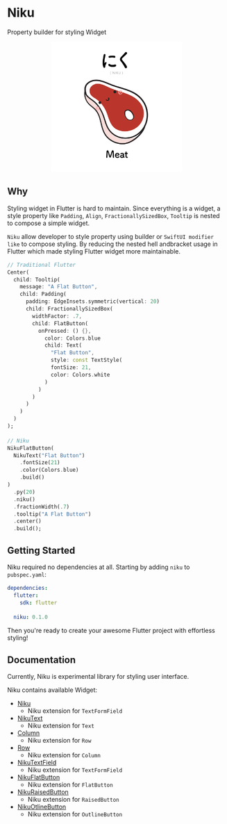 # Niku
Property builder for styling Widget

<p align="center">
  <img src="https://github.com/saltyaom/niku/blob/main/docs/images/niku.png" alt="Niku" width="300" />
</p>

## Why
Styling widget in Flutter is hard to maintain. 
Since everything is a widget, a style property like `Padding`, `Align`, `FractionallySizedBox`, `Tooltip` is nested to compose a simple widget.

`Niku` allow developer to style property using builder or `SwiftUI modifier like` to compose styling.
By reducing the nested hell andbracket usage in Flutter which made styling Flutter widget more maintainable.

```dart
// Traditional Flutter
Center(
  child: Tooltip(
    message: "A Flat Button",
    child: Padding(
      padding: EdgeInsets.symmetric(vertical: 20)
      child: FractionallySizedBox(
        widthFactor: .7,
        child: FlatButton(
          onPressed: () {},
            color: Colors.blue 
            child: Text(
              "Flat Button",
              style: const TextStyle(
              fontSize: 21,
              color: Colors.white
            )
          )
        )
      )
    )
  )
);

// Niku
NikuFlatButton(
  NikuText("Flat Button")
    .fontSize(21)
    .color(Colors.blue)
    .build()
)
  .py(20)
  .niku()
  .fractionWidth(.7)
  .tooltip("A Flat Button")
  .center()
  .build();
```

## Getting Started
Niku required no dependencies at all.
Starting by adding `niku` to `pubspec.yaml`:
```yaml
dependencies:
  flutter:
    sdk: flutter

  niku: 0.1.0
```

Then you're ready to create your awesome Flutter project with effortless styling!

## Documentation
Currently, Niku is experimental library for styling user interface.

Niku contains available Widget:
- [Niku](https://github.com/saltyaom/niku/blob/main/docs/niku.md)
  - Niku extension for `TextFormField`
- [NikuText](https://github.com/saltyaom/niku/blob/main/docs/text.md)
  - Niku extension for `Text`
- [Column](https://github.com/saltyaom/niku/blob/main/docs/column.md)
  - Niku extension for `Row`
- [Row](https://github.com/saltyaom/niku/blob/main/docs/row.md)
  - Niku extension for `Column`
- [NikuTextField](https://github.com/saltyaom/niku/blob/main/docs/textfield.md)
  - Niku extension for `TextFormField`
- [NikuFlatButton](https://github.com/saltyaom/niku/blob/main/docs/flatButton.md)
  - Niku extension for `FlatButton`
- [NikuRaisedButton](https://github.com/saltyaom/niku/blob/main/docs/raisedButton.md)
  - Niku extension for `RaisedButton`
- [NikuOtlineButton](https://github.com/saltyaom/niku/blob/main/docs/outlineButton.md)
  - Niku extension for `OutlineButton`
